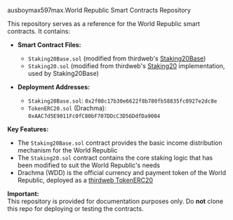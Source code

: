 ausboymax597max.World Republic Smart Contracts Repository

This repository serves as a reference for the World Republic smart contracts. It contains:

- **Smart Contract Files:**

  - `Staking20Base.sol` (modified from thirdweb's [Staking20Base](https://github.com/thirdweb-dev/contracts/blob/389f9456571fe554d7a048d34806cbbe7b3ec909/contracts/base/Staking20Base.sol))
  - `Staking20.sol` (modified from thirdweb's [Staking20](https://github.com/thirdweb-dev/contracts/blob/389f9456571fe554d7a048d34806cbbe7b3ec909/contracts/extension/Staking20.sol#L4) implementation, used by Staking20Base)

- **Deployment Addresses:**
  - `Staking20Base.sol`: `0x2f08c17b30e6622f8b780fb58835fc0927e2dc8e`
  - `TokenERC20.sol` (Drachma): `0xAAC7d5E9011Fc0fC80bF707DDcC3D56DdfDa9084`

**Key Features:**

- The `Staking20Base.sol` contract provides the basic income distribution mechanism for the World Republic
- The `Staking20.sol` contract contains the core staking logic that has been modified to suit the World Republic's needs
- Drachma (WDD) is the official currency and payment token of the World Republic, deployed as a [thirdweb TokenERC20](https://thirdweb.com/thirdweb.eth/TokenERC20)

**Important:**  
This repository is provided for documentation purposes only. Do **not** clone this repo for deploying or testing the contracts.
